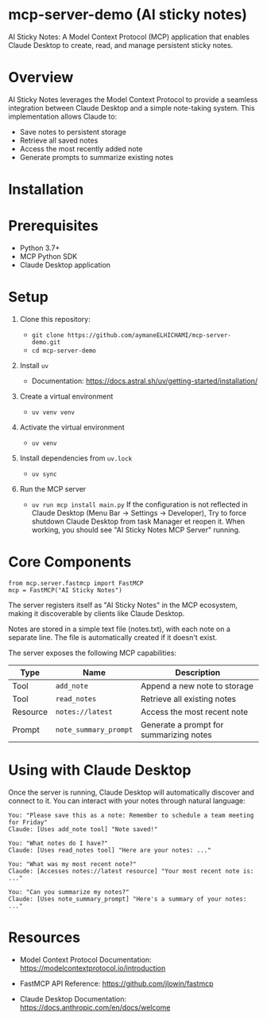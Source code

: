 # mcp-server-demo (AI sticky notes)
AI Sticky Notes: A Model Context Protocol (MCP) application that enables Claude Desktop to create, read, and manage persistent sticky notes.

# Overview
AI Sticky Notes leverages the Model Context Protocol to provide a seamless integration between Claude Desktop and a simple note-taking system. This implementation allows Claude to:

- Save notes to persistent storage
- Retrieve all saved notes
- Access the most recently added note
- Generate prompts to summarize existing notes

# Installation

# Prerequisites

- Python 3.7+
- MCP Python SDK
- Claude Desktop application

# Setup
1. Clone this repository:

    - `git clone https://github.com/aymaneELHICHAMI/mcp-server-demo.git`
    - `cd mcp-server-demo`

2. Install `uv`

    - Documentation: https://docs.astral.sh/uv/getting-started/installation/

3. Create a virtual environment

    - `uv venv venv`

4. Activate the virtual environment

    - `uv venv`

5. Install dependencies from `uv.lock`

    - `uv sync`

6. Run the MCP server
    - `uv run mcp install main.py`
    If the configuration is not reflected in Claude Desktop (Menu Bar -> Settings -> Developer), Try to force shutdown Claude Desktop from task Manager et reopen it. When working, you should see "AI Sticky Notes MCP Server" running.

# Core Components

```
from mcp.server.fastmcp import FastMCP
mcp = FastMCP("AI Sticky Notes")
```

The server registers itself as "AI Sticky Notes" in the MCP ecosystem, making it discoverable by clients like Claude Desktop.

Notes are stored in a simple text file (notes.txt), with each note on a separate line. The file is automatically created if it doesn't exist.

The server exposes the following MCP capabilities:

| Type     | Name                  | Description                             |
|----------|-----------------------|-----------------------------------------|
| Tool     | `add_note`            | Append a new note to storage            |
| Tool     | `read_notes`          | Retrieve all existing notes             |
| Resource | `notes://latest`      | Access the most recent note             |
| Prompt   | `note_summary_prompt` | Generate a prompt for summarizing notes |


# Using with Claude Desktop
Once the server is running, Claude Desktop will automatically discover and connect to it. You can interact with your notes through natural language:

```
You: "Please save this as a note: Remember to schedule a team meeting for Friday"
Claude: [Uses add_note tool] "Note saved!"

You: "What notes do I have?"
Claude: [Uses read_notes tool] "Here are your notes: ..."

You: "What was my most recent note?"
Claude: [Accesses notes://latest resource] "Your most recent note is: ..."

You: "Can you summarize my notes?"
Claude: [Uses note_summary_prompt] "Here's a summary of your notes: ..."
```

# Resources

- Model Context Protocol Documentation: https://modelcontextprotocol.io/introduction

- FastMCP API Reference: https://github.com/jlowin/fastmcp

- Claude Desktop Documentation: https://docs.anthropic.com/en/docs/welcome